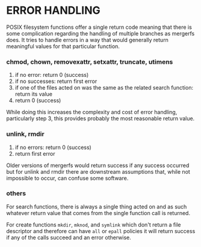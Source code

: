# ERROR HANDLING

POSIX filesystem functions offer a single return code meaning that
there is some complication regarding the handling of multiple branches
as mergerfs does. It tries to handle errors in a way that would
generally return meaningful values for that particular function.

### chmod, chown, removexattr, setxattr, truncate, utimens

1. if no error: return 0 (success)
2. if no successes: return first error
3. if one of the files acted on was the same as the related search function: return its value
4. return 0 (success)

While doing this increases the complexity and cost of error handling,
particularly step 3, this provides probably the most reasonable return
value.

### unlink, rmdir

1. if no errors: return 0 (success)
2. return first error

Older versions of mergerfs would return success if any success occurred
but for unlink and rmdir there are downstream assumptions that, while
not impossible to occur, can confuse some software.

### others

For search functions, there is always a single thing acted on and as
such whatever return value that comes from the single function call is
returned.

For create functions `mkdir`, `mknod`, and `symlink` which don't
return a file descriptor and therefore can have `all` or `epall`
policies it will return success if any of the calls succeed and an
error otherwise.
